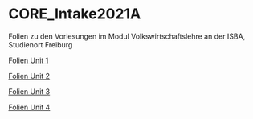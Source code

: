# CORE_Intake2021A


Folien zu den Vorlesungen im Modul Volkswirtschaftslehre an der ISBA, Studienort Freiburg

[Folien Unit 1](https://isba-university.github.io/CORE_Intake2021A/Unit_01.html#1)

[Folien Unit 2](https://isba-university.github.io/CORE_Intake2021A/Unit_02.html#1)

[Folien Unit 3](https://isba-university.github.io/CORE_Intake2021A/Unit_03.html#1)

[Folien Unit 4](https://isba-university.github.io/CORE_Intake2021A/Unit_04.html#1)
